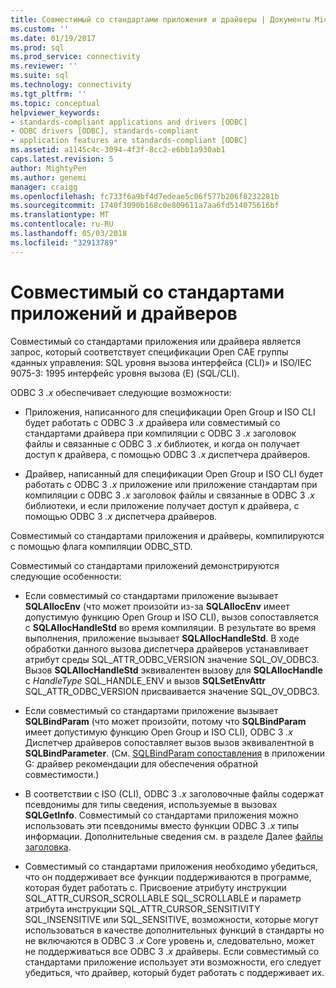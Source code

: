 ```yaml
---
title: Совместимый со стандартами приложения и драйверы | Документы Microsoft
ms.custom: ''
ms.date: 01/19/2017
ms.prod: sql
ms.prod_service: connectivity
ms.reviewer: ''
ms.suite: sql
ms.technology: connectivity
ms.tgt_pltfrm: ''
ms.topic: conceptual
helpviewer_keywords:
- standards-compliant applications and drivers [ODBC]
- ODBC drivers [ODBC], standards-compliant
- application features are standards-compliant [ODBC]
ms.assetid: a1145c4c-3094-4f3f-8cc2-e6bb1a930ab1
caps.latest.revision: 5
author: MightyPen
ms.author: genemi
manager: craigg
ms.openlocfilehash: fc733f6a9bf4d7edeae5c06f577b206f8232281b
ms.sourcegitcommit: 1740f3090b168c0e809611a7aa6fd514075616bf
ms.translationtype: MT
ms.contentlocale: ru-RU
ms.lasthandoff: 05/03/2018
ms.locfileid: "32913789"
---
```

# <a name="standards-compliant-applications-and-drivers"></a>Совместимый со стандартами приложений и драйверов
Совместимый со стандартами приложения или драйвера является запрос, который соответствует спецификации Open CAE группы «данных управления: SQL уровня вызова интерфейса (CLI)» и ISO/IEC 9075-3: 1995 интерфейс уровня вызова (E) (SQL/CLI).  
  
 ODBC 3 *.x* обеспечивает следующие возможности:  
  
-   Приложения, написанного для спецификации Open Group и ISO CLI будет работать с ODBC 3 *.x* драйвера или совместимый со стандартами драйвера при компиляции с ODBC 3 *.x* заголовок файлы и связанные с ODBC 3 *.x* библиотек, и когда он получает доступ к драйвера, с помощью ODBC 3 *.x* диспетчера драйверов.  
  
-   Драйвер, написанный для спецификации Open Group и ISO CLI будет работать с ODBC 3 *.x* приложение или приложение стандартам при компиляции с ODBC 3 *.x* заголовок файлы и связанные в ODBC 3 *.x* библиотеки, и если приложение получает доступ к драйвера, с помощью ODBC 3 *.x* диспетчера драйверов.  
  
 Совместимый со стандартами приложения и драйверы, компилируются с помощью флага компиляции ODBC_STD.  
  
 Совместимый со стандартами приложений демонстрируются следующие особенности:  
  
-   Если совместимый со стандартами приложение вызывает **SQLAllocEnv** (что может произойти из-за **SQLAllocEnv** имеет допустимую функцию Open Group и ISO CLI), вызов сопоставляется с  **SQLAllocHandleStd** во время компиляции. В результате во время выполнения, приложение вызывает **SQLAllocHandleStd**. В ходе обработки данного вызова диспетчера драйверов устанавливает атрибут среды SQL_ATTR_ODBC_VERSION значение SQL_OV_ODBC3. Вызов **SQLAllocHandleStd** эквивалентен вызову для **SQLAllocHandle** с *HandleType* SQL_HANDLE_ENV и вызов **SQLSetEnvAttr** SQL_ATTR_ODBC_VERSION присваивается значение SQL_OV_ODBC3.  
  
-   Если совместимый со стандартами приложение вызывает **SQLBindParam** (что может произойти, потому что **SQLBindParam** имеет допустимую функцию Open Group и ISO CLI), ODBC 3 *.x* Диспетчер драйверов сопоставляет вызов вызов эквивалентной в **SQLBindParameter**. (См. [SQLBindParam сопоставления](../../../odbc/reference/appendixes/sqlbindparam-mapping.md) в приложении G: драйвер рекомендации для обеспечения обратной совместимости.)  
  
-   В соответствии с ISO (CLI), ODBC 3 *.x* заголовочные файлы содержат псевдонимы для типы сведения, используемые в вызовах **SQLGetInfo**. Совместимый со стандартами приложения можно использовать эти псевдонимы вместо функции ODBC 3 *.x* типы информации. Дополнительные сведения см. в разделе Далее [файлы заголовка](../../../odbc/reference/develop-app/header-files.md).  
  
-   Совместимый со стандартами приложения необходимо убедиться, что он поддерживает все функции поддерживаются в программе, которая будет работать с. Присвоение атрибуту инструкции SQL_ATTR_CURSOR_SCROLLABLE SQL_SCROLLABLE и параметр атрибута инструкции SQL_ATTR_CURSOR_SENSITIVITY SQL_INSENSITIVE или SQL_SENSITIVE, возможности, которые могут использоваться в качестве дополнительных функций в стандарты но не включаются в ODBC 3 *.x* Core уровень и, следовательно, может не поддерживаться все ODBC 3 *.x* драйверы. Если совместимый со стандартами приложение использует эти возможности, его следует убедиться, что драйвер, который будет работать с поддерживает их.
